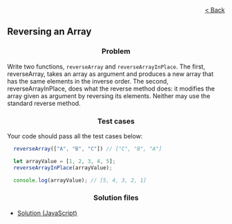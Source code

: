 [<p align="right">< Back</p>](../home.md)

<h2>Reversing an Array</h2>

<h3 align="center">Problem</h3>

<p>Write two functions, <code>reverseArray</code> and <code>reverseArrayInPlace</code>. The first, reverseArray, takes an array as argument and produces a new array that has the same elements in the inverse order. The second, reverseArrayInPlace, does what the reverse method does: it modifies the array given as argument by reversing its elements. Neither may use the standard reverse method.</p>

<h3 align="center">Test cases</h3>

<p>Your code should pass all the test cases below:</p>

```js
  reverseArray(["A", "B", "C"]) // ["C", "B", "A"]

  let arrayValue = [1, 2, 3, 4, 5];
  reverseArrayInPlace(arrayValue);

  console.log(arrayValue); // [5, 4, 3, 2, 1]
```

<h3 align="center">Solution files</h3>

- [Solution (JavaScript)](./solution.js)